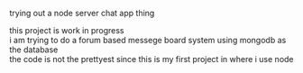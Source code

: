 

trying out a node server chat app thing   

this project is work in progress  
i am trying to do a forum based messege board system using mongodb as the database  
the code is not the prettyest since this is my first project in where i use node  










